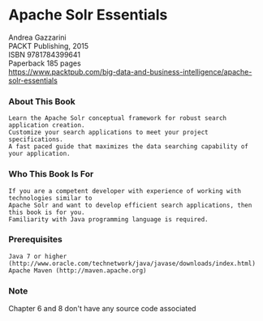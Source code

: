 Apache Solr Essentials 
======================
Andrea Gazzarini  
PACKT Publishing, 2015     
ISBN 9781784399641   
Paperback 185 pages  
https://www.packtpub.com/big-data-and-business-intelligence/apache-solr-essentials

### About This Book

    Learn the Apache Solr conceptual framework for robust search application creation.
    Customize your search applications to meet your project specifications.
    A fast paced guide that maximizes the data searching capability of your application.

### Who This Book Is For

    If you are a competent developer with experience of working with technologies similar to 
    Apache Solr and want to develop efficient search applications, then this book is for you. 
    Familiarity with Java programming language is required.

### Prerequisites

    Java 7 or higher (http://www.oracle.com/technetwork/java/javase/downloads/index.html)
    Apache Maven (http://maven.apache.org)

### Note  
Chapter 6 and 8 don't have any source code associated 
